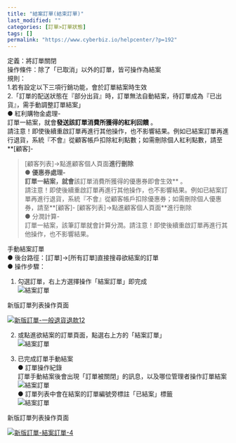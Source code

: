 ```yaml
---
title: "結案訂單(結束訂單)"
last_modified: ""
categories: [訂單>訂單狀態]
tags: []
permalink: "https://www.cyberbiz.io/helpcenter/?p=192"
---
```


定義：將訂單關閉  
操作條件：除了「已取消」以外的訂單，皆可操作為結案  
規則：  
1.若有設定以下三項行銷功能，會於訂單結案時生效  
2.「訂單的配送狀態在『部分出貨』時，訂單無法自動結案，待訂單成為『已出貨』，需手動調整訂單結案」  
● 紅利購物金處理-  
訂單一結案，就會**發送該訂單消費所獲得的紅利回饋** 。  
請注意！即使後續重啟訂單再進行其他操作，也不影響結果。例如已結案訂單再進行退貨，系統『不會』從顧客帳戶扣除紅利點數；如需刪除個人紅利點數，請至**[顧客]-
>[顧客列表]->點進顧客個人頁面**進行刪除  
● 優惠券處理-  
訂單一結案，就會**該訂單消費所獲得的優惠券即會生效** 。  
請注意！即使後續重啟訂單再進行其他操作，也不影響結果。例如已結案訂單再進行退貨，系統『不會』從顧客帳戶扣除優惠券；如需刪除個人優惠券，請至**[顧客]-
>[顧客列表]->點進顧客個人頁面**進行刪除  
● 分潤計算-  
訂單一結案，該筆訂單就會計算分潤。請注意！即使後續重啟訂單再進行其他操作，也不影響結果。  

手動結案訂單  
● 後台路徑：[訂單]->[所有訂單]直接搜尋欲結案的訂單  
● 操作步驟：

1. 勾選訂單，右上方選擇操作「結案訂單」即完成  
![結案訂單](https://www.cyberbiz.co/helpcenter/wp-content/uploads/2019/08/結案訂單-1.png)

新版訂單列表操作頁面

[![新版訂單-一般退貨退款12](https://www.cyberbiz.io/support/wp-content/uploads/新版訂單-結案訂單-1.png)](https://www.cyberbiz.io/support/wp-content/uploads/新版訂單-結案訂單-1.png)

2. 或點進欲結案的訂單頁面，點選右上方的「結案訂單」  
![結案訂單](https://www.cyberbiz.co/helpcenter/wp-content/uploads/2019/08/結案訂單-2.png)

3. 已完成訂單手動結案  
● 訂單操作紀錄  
訂單手動結案後會出現「訂單被關閉」的訊息，以及哪位管理者操作訂單結案  
![結案訂單](https://www.cyberbiz.co/helpcenter/wp-content/uploads/2019/08/結案訂單-3.png)  
● 訂單列表中會在結案的訂單編號旁標註「已結案」標籤  
![結案訂單](https://www.cyberbiz.co/helpcenter/wp-content/uploads/2019/08/結案訂單-4.png)

新版訂單列表操作頁面

[![新版訂單-結案訂單-4](https://www.cyberbiz.io/support/wp-content/uploads/新版訂單-結案訂單-4.png)](https://www.cyberbiz.io/support/wp-content/uploads/新版訂單-結案訂單-4.png)

